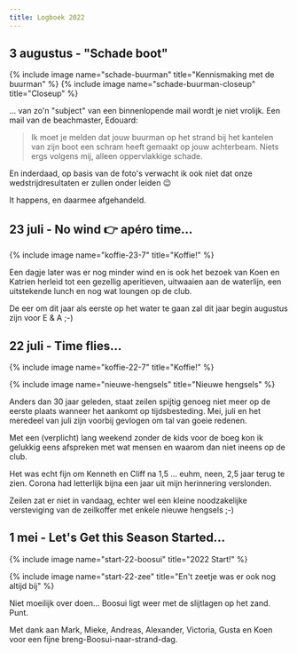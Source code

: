 ```yaml
---
title: Logboek 2022
---
```


## 3 augustus - "Schade boot"

{% include image name="schade-buurman" title="Kennismaking met de buurman" %}
{% include image name="schade-buurman-closeup" title="Closeup" %}

... van zo'n "subject" van een  binnenlopende mail wordt je niet vrolijk. Een mail van de beachmaster, Edouard:

> Ik moet je melden dat jouw buurman op het strand bij het kantelen van zijn boot een schram heeft gemaakt op jouw achterbeam.
> Niets ergs volgens mij, alleen oppervlakkige schade.

En inderdaad, op basis van de foto's verwacht ik ook niet dat onze wedstrijdresultaten er zullen onder leiden 😉

It happens, en daarmee afgehandeld.

## 23 juli - No wind 👉 apéro time...

{% include image name="koffie-23-7" title="Koffie!" %}

Een dagje later was er nog minder wind en is ook het bezoek van Koen en Katrien herleid tot een gezellig aperitieven, uitwaaien aan de waterlijn, een uitstekende lunch en nog wat loungen op de club.

De eer om dit jaar als eerste op het water te gaan zal dit jaar begin augustus zijn voor E & A ;-)

## 22 juli - Time flies...

{% include image name="koffie-22-7" title="Koffie!" %}

{% include image name="nieuwe-hengsels" title="Nieuwe hengsels" %}

Anders dan 30 jaar geleden, staat zeilen spijtig genoeg niet meer op de eerste plaats wanneer het aankomt op tijdsbesteding. Mei, juli en het meredeel van juli zijn voorbij gevlogen om tal van goeie redenen.

Met een (verplicht) lang weekend zonder de kids voor de boeg kon ik gelukkig eens afspreken met wat mensen en waarom dan niet ineens op de club.

Het was echt fijn om Kenneth en Cliff na 1,5 ... euhm, neen, 2,5 jaar terug te zien. Corona had letterlijk bijna een jaar uit mijn herinnering verslonden.

Zeilen zat er niet in vandaag, echter wel een kleine noodzakelijke versteviging van de zeilkoffer met enkele nieuwe hengsels ;-)

## 1 mei - Let's Get this Season Started...

{% include image name="start-22-boosui" title="2022 Start!" %}

{% include image name="start-22-zee" title="En't zeetje was er ook nog altijd bij" %}

Niet moeilijk over doen... Boosui ligt weer met de slijtlagen op het zand. Punt.

Met dank aan Mark, Mieke, Andreas, Alexander, Victoria, Gusta en Koen voor een fijne breng-Boosui-naar-strand-dag.
